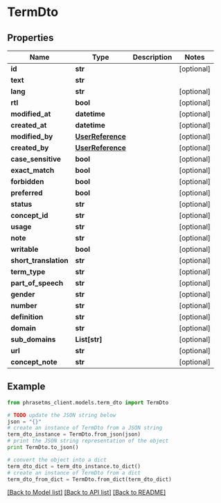 # TermDto

## Properties

| Name                  | Type                                  | Description | Notes      |
| --------------------- | ------------------------------------- | ----------- | ---------- |
| **id**                | **str**                               |             | [optional] |
| **text**              | **str**                               |             |
| **lang**              | **str**                               |             | [optional] |
| **rtl**               | **bool**                              |             | [optional] |
| **modified_at**       | **datetime**                          |             | [optional] |
| **created_at**        | **datetime**                          |             | [optional] |
| **modified_by**       | [**UserReference**](UserReference.md) |             | [optional] |
| **created_by**        | [**UserReference**](UserReference.md) |             | [optional] |
| **case_sensitive**    | **bool**                              |             | [optional] |
| **exact_match**       | **bool**                              |             | [optional] |
| **forbidden**         | **bool**                              |             | [optional] |
| **preferred**         | **bool**                              |             | [optional] |
| **status**            | **str**                               |             | [optional] |
| **concept_id**        | **str**                               |             | [optional] |
| **usage**             | **str**                               |             | [optional] |
| **note**              | **str**                               |             | [optional] |
| **writable**          | **bool**                              |             | [optional] |
| **short_translation** | **str**                               |             | [optional] |
| **term_type**         | **str**                               |             | [optional] |
| **part_of_speech**    | **str**                               |             | [optional] |
| **gender**            | **str**                               |             | [optional] |
| **number**            | **str**                               |             | [optional] |
| **definition**        | **str**                               |             | [optional] |
| **domain**            | **str**                               |             | [optional] |
| **sub_domains**       | **List[str]**                         |             | [optional] |
| **url**               | **str**                               |             | [optional] |
| **concept_note**      | **str**                               |             | [optional] |

## Example

```python
from phrasetms_client.models.term_dto import TermDto

# TODO update the JSON string below
json = "{}"
# create an instance of TermDto from a JSON string
term_dto_instance = TermDto.from_json(json)
# print the JSON string representation of the object
print TermDto.to_json()

# convert the object into a dict
term_dto_dict = term_dto_instance.to_dict()
# create an instance of TermDto from a dict
term_dto_from_dict = TermDto.from_dict(term_dto_dict)
```

[[Back to Model list]](../README.md#documentation-for-models) [[Back to API list]](../README.md#documentation-for-api-endpoints) [[Back to README]](../README.md)
